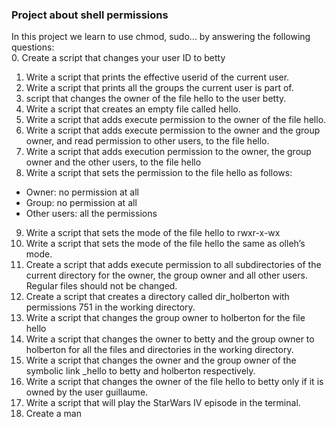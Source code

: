 ### Project about shell permissions  

In this project we learn to use chmod, sudo... by answering the following questions:   
0. Create a script that changes your user ID to betty  
1. Write a script that prints the effective userid of the current user.  
2. Write a script that prints all the groups the current user is part of.  
3. script that changes the owner of the file hello to the user betty.  
4. Write a script that creates an empty file called hello.  
5. Write a script that adds execute permission to the owner of the file hello.  
6. Write a script that adds execute permission to the owner and the group owner, and read permission to other users, to the file hello.  
7. Write a script that adds execution permission to the owner, the group owner and the other users, to the file hello  
8. Write a script that sets the permission to the file hello as follows:
* Owner: no permission at all  
* Group: no permission at all  
* Other users: all the permissions
9. Write a script that sets the mode of the file hello to rwxr-x-wx  
10. Write a script that sets the mode of the file hello the same as olleh’s mode.  
11. Create a script that adds execute permission to all subdirectories of the current directory for the owner, the group owner and all other users. Regular files should not be changed.  
12. Create a script that creates a directory called dir_holberton with permissions 751 in the working directory.  
13. Write a script that changes the group owner to holberton for the file hello  
14. Write a script that changes the owner to betty and the group owner to holberton for all the files and directories in the working directory.  
15. Write a script that changes the owner and the group owner of the symbolic link _hello to betty and holberton respectively.  
16. Write a script that changes the owner of the file hello to betty only if it is owned by the user guillaume.  
17. Write a script that will play the StarWars IV episode in the terminal.  
18. Create a man 

